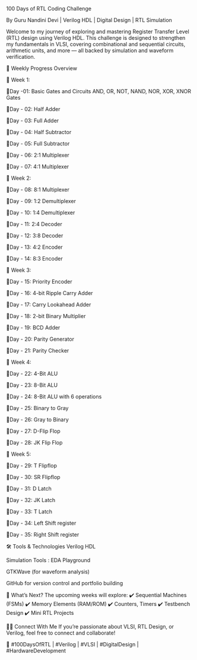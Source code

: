 100 Days of RTL Coding Challenge

By Guru Nandini Devi | Verilog HDL | Digital Design | RTL Simulation

Welcome to my journey of exploring and mastering Register Transfer Level (RTL) design using Verilog HDL. This challenge is designed to strengthen my fundamentals in VLSI, covering combinational and sequential circuits, arithmetic units, and more — all backed by simulation and waveform verification.

📅 Weekly Progress Overview

🔹 Week 1:

📌Day -01: Basic Gates and Circuits
        AND, OR, NOT, NAND, NOR, XOR, XNOR Gates

📌Day - 02: Half Adder

📌Day - 03: Full Adder

📌Day - 04: Half Subtractor

📌Day - 05: Full Subtractor

📌Day - 06: 2:1 Multiplexer

📌Day - 07: 4:1 Multiplexer


🔹 Week 2: 

📌Day - 08:  8:1 Multiplexer 

📌Day - 09:  1:2 Demultiplexer 

📌Day - 10: 1:4 Demultiplexer 

📌Day - 11: 2:4 Decoder 

📌Day - 12: 3:8 Decoder 

📌Day - 13: 4:2 Encoder 

📌Day - 14: 8:3 Encoder


🔹 Week 3:

📌Day - 15:  Priority Encoder 

📌Day - 16:  4-bit Ripple Carry Adder 

📌Day - 17:  Carry Lookahead Adder 

📌Day - 18:  2-bit Binary Multiplier 

📌Day - 19:  BCD Adder 

📌Day - 20:  Parity Generator 

📌Day - 21:  Parity Checker


🔹 Week 4: 

📌Day - 22:  4-Bit ALU 

📌Day - 23:  8-Bit ALU 

📌Day - 24:  8-Bit ALU with 6 operations 

📌Day - 25:  Binary to Gray 

📌Day - 26:  Gray to Binary 

📌Day - 27:  D-Flip Flop 

📌Day - 28:  JK Flip Flop  



🔹 Week 5: 

📌Day - 29:  T Flipflop 

📌Day - 30:  SR Flipflop 

📌Day - 31:  D Latch 

📌Day - 32:  JK Latch 

📌Day - 33:  T Latch 

📌Day - 34:  Left Shift register 

📌Day - 35:  Right Shift register 


🛠 Tools & Technologies
Verilog HDL

Simulation Tools : EDA Playground

GTKWave (for waveform analysis)

GitHub for version control and portfolio building

🚀 What’s Next?
The upcoming weeks will explore:
✔️ Sequential Machines (FSMs)
✔️ Memory Elements (RAM/ROM)
✔️ Counters, Timers
✔️ Testbench Design
✔️ Mini RTL Projects

👩‍💻 Connect With Me
If you’re passionate about VLSI, RTL Design, or Verilog, feel free to connect and collaborate!

📌 #100DaysOfRTL | #Verilog | #VLSI | #DigitalDesign | #HardwareDevelopment


